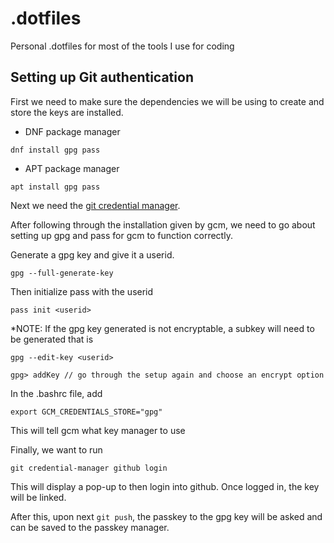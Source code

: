 # .dotfiles
Personal .dotfiles for most of the tools I use for coding


## Setting up Git authentication

First we need to make sure the dependencies we will be using to create and store the keys are installed.

- DNF package manager
```
dnf install gpg pass
```

- APT package manager
```
apt install gpg pass
```

Next we need the [git credential manager](https://github.com/git-ecosystem/git-credential-manager/tree/main).

After following through the installation given by gcm, we need to go about setting up gpg and pass for gcm to function correctly.

Generate a gpg key and give it a userid.
```
gpg --full-generate-key
```

Then initialize pass with the userid
```
pass init <userid>
```

\*NOTE: If the gpg key generated is not encryptable, a subkey will need to be generated that is
```
gpg --edit-key <userid>

gpg> addKey // go through the setup again and choose an encrypt option
```

In the .bashrc file, add
```
export GCM_CREDENTIALS_STORE="gpg"
```
This will tell gcm what key manager to use

Finally, we want to run
```
git credential-manager github login
```
This will display a pop-up to then login into github. Once logged in, the key will be linked.

After this, upon next `git push`, the passkey to the gpg key will be asked and can be saved to the passkey manager.

